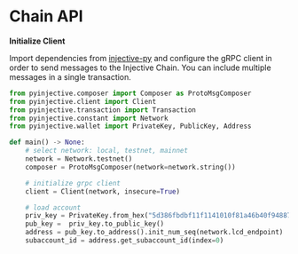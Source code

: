 # Chain API

**Initialize Client**

Import dependencies from [injective-py](https://pypi.org/project/injective-py/) and configure the gRPC client in order to send messages to the Injective Chain. You can include multiple messages in a single transaction.

```python
from pyinjective.composer import Composer as ProtoMsgComposer
from pyinjective.client import Client
from pyinjective.transaction import Transaction
from pyinjective.constant import Network
from pyinjective.wallet import PrivateKey, PublicKey, Address

def main() -> None:
    # select network: local, testnet, mainnet
    network = Network.testnet()
    composer = ProtoMsgComposer(network=network.string())

    # initialize grpc client
    client = Client(network, insecure=True)

    # load account
    priv_key = PrivateKey.from_hex("5d386fbdbf11f1141010f81a46b40f94887367562bd33b452bbaa6ce1cd1381e")
    pub_key =  priv_key.to_public_key()
    address = pub_key.to_address().init_num_seq(network.lcd_endpoint)
    subaccount_id = address.get_subaccount_id(index=0)
```